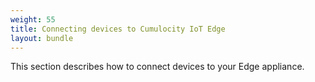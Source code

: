 ```yaml
---
weight: 55
title: Connecting devices to Cumulocity IoT Edge
layout: bundle
---
```


This section describes how to connect devices to your Edge appliance.
